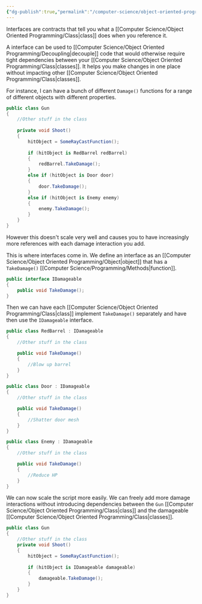 ```yaml
---
{"dg-publish":true,"permalink":"/computer-science/object-oriented-programming/interfaces/","tags":["unfinished","intermediate"]}
---
```


Interfaces are contracts that tell you what a [[Computer Science/Object Oriented Programming/Class\|class]] does when you reference it.

A interface can be used to [[Computer Science/Object Oriented Programming/Decoupling\|decouple]] code that would otherwise require tight dependencies between your [[Computer Science/Object Oriented Programming/Class\|classes]]. It helps you make changes in one place without impacting other [[Computer Science/Object Oriented Programming/Class\|classes]].

For instance, I can have a bunch of different `Damage()` functions for a range of different objects with different properties.

```csharp
public class Gun
{
	//Other stuff in the class
	
	private void Shoot()
	{
		hitObject = SomeRayCastFunction();
		
		if (hitObject is RedBarrel redBarrel) 
		{ 
			redBarrel.TakeDamage(); 
		} 
		else if (hitObject is Door door) 
		{ 
			door.TakeDamage(); 
		} 
		else if (hitObject is Enemy enemy) 
		{ 
			enemy.TakeDamage(); 
		}
	}
}
```

However this doesn't scale very well and causes you to have increasingly more references with each damage interaction you add.

This is where interfaces come in. We define an interface as an [[Computer Science/Object Oriented Programming/Object\|object]] that has a `TakeDamage()` [[Computer Science/Programming/Methods\|function]].

```csharp
public interface IDamageable 
{
	public void TakeDamage();
}
```

Then we can have each [[Computer Science/Object Oriented Programming/Class\|class]] implement `TakeDamage()` separately and have then use the `IDamageable` interface.

```csharp
public class RedBarrel : IDamageable 
{
	//Other stuff in the class

	public void TakeDamage()
	{
		//Blow up barrel 
	}
}

public class Door : IDamageable 
{
	//Other stuff in the class

	public void TakeDamage()
	{
		//Shatter door mesh
	}
}

public class Enemy : IDamageable 
{
	//Other stuff in the class

	public void TakeDamage()
	{
		//Reduce HP
	}
}
```

We can now scale the script more easily. We can freely add more damage interactions without introducing dependencies between the `Gun` [[Computer Science/Object Oriented Programming/Class\|class]] and the damageable [[Computer Science/Object Oriented Programming/Class\|classes]].

```csharp
public class Gun
{
	//Other stuff in the class
	private void Shoot()
	{
		hitObject = SomeRayCastFunction();
		
		if (hitObject is IDamageable damageable) 
		{ 
			damageable.TakeDamage(); 
		}
	}
}

```